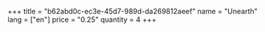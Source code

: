 +++
title = "b62abd0c-ec3e-45d7-989d-da269812aeef"
name = "Unearth"
lang = ["en"]
price = "0.25"
quantity = 4
+++
